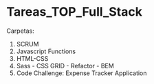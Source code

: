 # Tareas_TOP_Full_Stack
Carpetas:
1. SCRUM
2. Javascript Functions
3. HTML-CSS
4. Sass - CSS GRID - Refactor - BEM
5. Code Challenge: Expense Tracker Application
